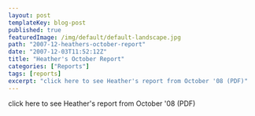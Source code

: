 ```yaml
---
layout: post
templateKey: blog-post
published: true
featuredImage: /img/default/default-landscape.jpg
path: "2007-12-heathers-october-report"
date: "2007-12-03T11:52:12Z"
title: "Heather's October Report"
categories: ["Reports"]
tags: [reports]
excerpt: "click here to see Heather's report from October '08 (PDF)"
---
```


click here to see Heather's report from October '08 (PDF)
